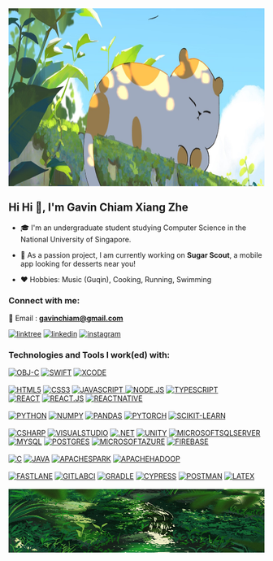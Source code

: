 <img src="./images/cute_cat.jpg" alt="head banner" width="1200" height="350" align="center">

## Hi Hi 👋, I'm Gavin Chiam Xiang Zhe

- 🎓 I'm an undergraduate student studying Computer Science in the National University of Singapore.

- 🧁 As a passion project, I am currently working on **Sugar Scout**, a mobile app looking for desserts near you!

- ❤️ Hobbies: Music (Guqin), Cooking, Running, Swimming

<h3 align="left">Connect with me:</h3>

📧 Email : **gavinchiam@gmail.com**
<div>
    <a href="https://linktr.ee/gavino3o" target="_blank"><img src="https://img.shields.io/badge/linktree-1de9b6?style=for-the-badge&logo=linktree&logoColor=white" alt="linktree"></a>
    <a href="https://www.linkedin.com/in/gavin-chiam-xiang-zhe/" target="_blank"><img src="https://img.shields.io/static/v1?label=&message=Linkedin&color=0A66C2&style=for-the-badge&logo=linkedin&logoColor=whitesmoke" alt="linkedin"></a>
    <a href="https://www.instagram.com/gavinchiam/" target="_blank"><img src="https://img.shields.io/static/v1?label=&message=Instagram&color=lightpink&style=for-the-badge&logo=instagram&logoColor=black" alt="instagram"></a>
</div>

<h3 align="left">Technologies and Tools I work(ed) with:</h3>
<div>
    <a href="https://"><img src="https://img.shields.io/badge/OBJECTIVE--C-%233A95E3.svg?style=for-the-badge&logo=apple&logoColor=white" alt="OBJ-C"></a>
    <a href="https://"><img src="https://img.shields.io/badge/swift-F54A2A?style=for-the-badge&logo=swift&logoColor=white" alt="SWIFT"></a>
    <a href="https://"><img src="https://img.shields.io/badge/Xcode-007ACC?style=for-the-badge&logo=Xcode&logoColor=white" alt="XCODE"></a>
<br><br>
    <a href="https://"><img src="https://img.shields.io/static/v1?label=&message=HTML5&color=%23E34F26&style=for-the-badge&logo=html5&logoColor=whitesmoke" alt="HTML5"></a>
    <a href="https://"><img src="https://img.shields.io/static/v1?label=&message=CSS3&color=%231572B6&style=for-the-badge&logo=css3&logoColor=whitesmoke" alt="CSS3"></a>
    <a href="https://"><img src="https://img.shields.io/static/v1?label=&message=Javascript&color=%23F7DF1E&style=for-the-badge&logo=javascript&logoColor=grey" alt="JAVASCRIPT"> </a>
    <a href="https://"><img src="https://img.shields.io/badge/node.js-6DA55F?style=for-the-badge&logo=node.js&logoColor=white" alt="NODE.JS"></a>
    <a href="https://"><img src="https://img.shields.io/static/v1?label=&message=Typescript&color=%233178C6&style=for-the-badge&logo=typescript&logoColor=03256C" alt="TYPESCRIPT"></a>
    <br>
    <a href="https://"><img src="https://img.shields.io/badge/react-%2320232a.svg?style=for-the-badge&logo=react&logoColor=%2361DvAFB" alt="REACT"></a>
    <a href="https://"><img src="https://img.shields.io/static/v1?label=&message=REACT.JS&color=%2361DAFB&style=for-the-badge&logo=react&logoColor=grey" alt="REACT.JS"></a>
    <a href="https://"><img src="https://img.shields.io/badge/react_native-%2320232a.svg?style=for-the-badge&logo=react&logoColor=%2361DAFB" alt="REACTNATIVE"></a>
<br><br>
    <a href="https://"><img src="https://img.shields.io/badge/python-3670A0?style=for-the-badge&logo=python&logoColor=ffdd54" alt="PYTHON"></a> 
    <a href="https://"><img src="https://img.shields.io/badge/numpy-%23013243.svg?style=for-the-badge&logo=numpy&logoColor=white" alt="NUMPY"></a>
    <a href="https://"><img src="https://img.shields.io/badge/pandas-%23150458.svg?style=for-the-badge&logo=pandas&logoColor=white" alt="PANDAS"></a>
    <a href="https://"><img src="https://img.shields.io/badge/PyTorch-%23EE4C2C.svg?style=for-the-badge&logo=PyTorch&logoColor=white" alt="PYTORCH"></a>
    <a href="https://"><img src="https://img.shields.io/badge/scikit--learn-%23F7931E.svg?style=for-the-badge&logo=scikit-learn&logoColor=white" alt="SCIKIT-LEARN"></a>
<br><br>
    <a href="https://"><img src="https://img.shields.io/badge/c%23-%23239120.svg?style=for-the-badge&logo=csharp&logoColor=white" alt="CSHARP"></a>
    <a href="https://"><img src="https://img.shields.io/badge/Visual%20Studio-5C2D91.svg?style=for-the-badge&logo=visual-studio&logoColor=white" alt="VISUALSTUDIO"></a>
    <a href="https://"><img src="https://img.shields.io/badge/.NET-5C2D91?style=for-the-badge&logo=.net&logoColor=white" alt=".NET"></a>
    <a href="https://"><img src="https://img.shields.io/badge/unity-%23000000.svg?style=for-the-badge&logo=unity&logoColor=white" alt="UNITY"></a>
    <a href="https://"><img src="https://img.shields.io/badge/Microsoft%20SQL%20Server-CC2927?style=for-the-badge&logo=microsoft%20sql%20server&logoColor=white" alt="MICROSOFTSQLSERVER"></a>
    <br>
    <a href="https://"><img src="https://img.shields.io/badge/mysql-%2300f.svg?style=for-the-badge&logo=mysql&logoColor=white" alt="MYSQL"></a>
    <a href="https://"><img src="https://img.shields.io/badge/postgres-%23316192.svg?style=for-the-badge&logo=postgresql&logoColor=white" alt="POSTGRES"></a>
    <a href="https://"><img src="https://img.shields.io/badge/azure-%230072C6.svg?style=for-the-badge&logo=microsoftazure&logoColor=white" alt="MICROSOFTAZURE"></a>
    <a href="https://"><img src="https://img.shields.io/badge/firebase-a08021?style=for-the-badge&logo=firebase&logoColor=ffcd34" alt="FIREBASE"></a>
<br><br>
    <a href="https://"><img src="https://img.shields.io/badge/c-%2300599C.svg?style=for-the-badge&logo=c&logoColor=white" alt="C"></a>
    <a href="https://"><img src="https://img.shields.io/badge/java-%23ED8B00.svg?style=for-the-badge&logo=openjdk&logoColor=white" alt="JAVA"></a>
    <a href="https://"><img src="https://img.shields.io/badge/Apache%20Spark-FDEE21?style=flat-square&logo=apachespark&logoColor=black" alt="APACHESPARK" height="28"></a>
    <a href="https://"><img src="https://img.shields.io/badge/Apache%20Hadoop-66CCFF?style=for-the-badge&logo=apachehadoop&logoColor=black" alt="APACHEHADOOP"></a>
<br><br>
    <a href="https://"><img src="https://img.shields.io/badge/fastlane-%2382bd4e.svg?style=for-the-badge&logo=fastlane&logoColor=black" alt="FASTLANE"></a>
    <a href="https://"><img src="https://img.shields.io/badge/gitlab%20ci-%23181717.svg?style=for-the-badge&logo=gitlab&logoColor=white" alt="GITLABCI"></a>
    <a href="https://"><img src="https://img.shields.io/badge/Gradle-02303A.svg?style=for-the-badge&logo=Gradle&logoColor=white" alt="GRADLE"></a>
    <a href="https://"><img src="https://img.shields.io/badge/-cypress-%23E5E5E5?style=for-the-badge&logo=cypress&logoColor=058a5e" alt="CYPRESS"></a>
    <a href="https://"><img src="https://img.shields.io/badge/Postman-FF6C37?style=for-the-badge&logo=postman&logoColor=white" alt="POSTMAN"></a>
    <a href="https://"><img src="https://img.shields.io/badge/latex-%23008080.svg?style=for-the-badge&logo=latex&logoColor=white" alt="LATEX"></a>
<br><br>
</div>

<img align="center" alt="footer" width="1200" height="125" src="./images/nature_background.gif">
